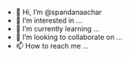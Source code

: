- 👋 Hi, I’m @spandanaachar
- 👀 I’m interested in ...
- 🌱 I’m currently learning ...
- 💞️ I’m looking to collaborate on ...
- 📫 How to reach me ...

<!---
spandanaachar/spandanaachar is a ✨ special ✨ repository because its `README.md` (this file) appears on your GitHub profile.
You can click the Preview link to take a look at your changes.
--->
